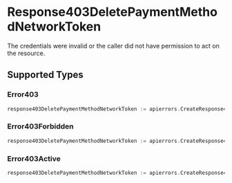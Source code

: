 # Response403DeletePaymentMethodNetworkToken

The credentials were invalid or the caller did not have permission to act on the resource.


## Supported Types

### Error403

```go
response403DeletePaymentMethodNetworkToken := apierrors.CreateResponse403DeletePaymentMethodNetworkTokenError403(components.Error403{/* values here */})
```

### Error403Forbidden

```go
response403DeletePaymentMethodNetworkToken := apierrors.CreateResponse403DeletePaymentMethodNetworkTokenError403Forbidden(components.Error403Forbidden{/* values here */})
```

### Error403Active

```go
response403DeletePaymentMethodNetworkToken := apierrors.CreateResponse403DeletePaymentMethodNetworkTokenError403Active(components.Error403Active{/* values here */})
```

